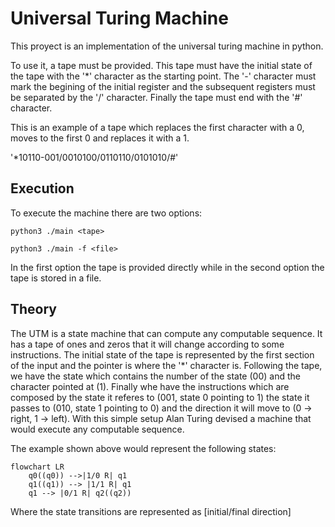 # Universal Turing Machine

This proyect is an implementation of the universal turing machine in python.

To use it, a tape must be provided. This tape must have the initial state of the tape with the '*' character as the starting point. The '-' character must mark the begining of the initial register and the subsequent registers must be separated by the '/' character. Finally the tape must end with the '#' character.

This is an example of a tape which replaces the first character with a 0, moves to the first 0 and replaces it with a 1.

'*10110-001/0010100/0110110/0101010/#'

## Execution

To execute the machine there are two options:

`python3 ./main <tape>`

`python3 ./main -f <file>`

In the first option the tape is provided directly while in the second option the tape is stored in a file.

## Theory

The UTM is a state machine that can compute any computable sequence. It has a tape of ones and zeros that it will change according to some instructions.
The initial state of the tape is represented by the first section of the input and the pointer is where the '*' character is. Following the tape, we have the state which contains the number of the state (00) and the character pointed at (1). Finally whe have the instructions which are composed by the state it referes to (001, state 0 pointing to 1) the state it passes to (010, state 1 pointing to 0) and the direction it will move to (0 -> right, 1 -> left). With this simple setup Alan Turing devised a machine that would execute any computable sequence.

The example shown above would represent the following states:

```mermaid
flowchart LR
    q0((q0)) -->|1/0 R| q1
    q1((q1)) --> |1/1 R| q1
    q1 --> |0/1 R| q2((q2))
```
Where the state transitions are represented as [initial/final direction]

